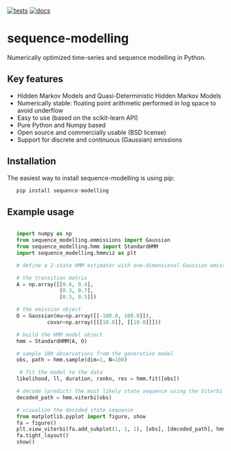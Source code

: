 [![tests](https://github.com/nbhushan/Quasi-Deterministic-HMMs/actions/workflows/app-test.yml/badge.svg?branch=master)](https://github.com/nbhushan/Quasi-Deterministic-HMMs/actions/workflows/app-test.yml) [![docs](https://github.com/nbhushan/Quasi-Deterministic-HMMs/actions/workflows/docs-pages.yaml/badge.svg?branch=master)](https://github.com/nbhushan/Quasi-Deterministic-HMMs/actions/workflows/docs-pages.yaml) 

# sequence-modelling

Numerically optimized time-series and sequence modelling in Python.

## Key features

- Hidden Markov Models and Quasi-Deterministic Hidden Markov Models
- Numerically stable: floating point arithmetic performed in log space to avoid underflow
- Easy to use (based on the scikit-learn API)
- Pure Python and Numpy based
- Open source and commercially usable (BSD license)
- Support for discrete and continuous (Gaussian) emissions

## Installation

The easiest way to install sequence-modelling is using pip:

```python
   pip install sequence-modelling
```

## Example usage

```python

   import numpy as np
   from sequence_modelling.emmissions import Gaussian
   from sequence_modelling.hmm import StandardHMM
   import sequence_modelling.hmmviz as plt

   # define a 2-state HMM estimator with one-dimensional Gaussian emissions

   # the transition matrix
   A = np.array([[0.6, 0.4],
                 [0.3, 0.7],
                 [0.5, 0.5]])

   # the emission object
   O = Gaussian(mu=np.array([[-100.0, 100.0]]),
             covar=np.array([[[10.0]], [[10.0]]]))

   # build the HMM model object
   hmm = StandardHMM(A, O)

   # sample 100 observations from the generative model
   obs, path = hmm.sample(dim=1, N=100)

    # fit the model to the data
   likelihood, ll, duration, rankn, res = hmm.fit([obs])

   # decode (predict) the most likely state sequence using the Viterbi algorithm
   decoded_path = hmm.viterbi(obs)

   # visualize the decoded state sequence
   from matplotlib.pyplot import figure, show
   fa = figure()
   plt.view_viterbi(fa.add_subplot(1, 1, 1), [obs], [decoded_path], hmm.O.mu, seq=0)
   fa.tight_layout()
   show()
```
